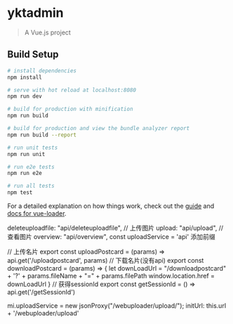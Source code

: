 # yktadmin

> A Vue.js project

## Build Setup

``` bash
# install dependencies
npm install

# serve with hot reload at localhost:8080
npm run dev

# build for production with minification
npm run build

# build for production and view the bundle analyzer report
npm run build --report

# run unit tests
npm run unit

# run e2e tests
npm run e2e

# run all tests
npm test
```

For a detailed explanation on how things work, check out the [guide](http://vuejs-templates.github.io/webpack/) and [docs for vue-loader](http://vuejs.github.io/vue-loader).

  deleteuploadfile: "api/deleteuploadfile",
  // 上传图片
  upload: "api/upload",
  // 查看图片
  overview: "api/overview",
  const uploadService = 'api' 添加前缀

// 上传名片
export const uploadPostcard = (params) => api.get('/uploadpostcard', params)
// 下载名片(没有api)
export const downloadPostcard = (params) => {
    let downLoadUrl = "/downloadpostcard" + '?' + params.fileName + "=" + params.filePath
    window.location.href = downLoadUrl
}
// 获得sessionId
export const getSessionId = () => api.get('/getSessionId')

mi.uploadService = new jsonProxy("/webuploader/upload/");
initUrl: this.url + '/webuploader/upload'

